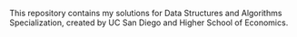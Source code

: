 This repository contains my solutions for Data Structures and Algorithms Specialization, created by UC San Diego and Higher School of Economics.
